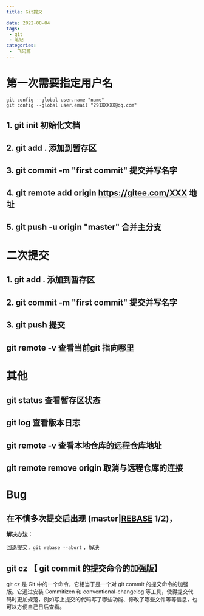 ```yaml
---
title: Git提交

date: 2022-08-04
tags:
 - git
 - 笔记
categories:
 -  飞码篇
---
```


# 第一次需要指定用户名

```
git config --global user.name "name"
git config --global user.email "291XXXXX@qq.com"
```

## 1. git init 初始化文档

## 2. git add . 添加到暂存区

## 3. git commit -m "first commit"  提交并写名字

## 4. git remote add origin https://gitee.com/XXX  地址

## 5. git push -u origin "master"  合并主分支

# 二次提交

## 1. git add .   添加到暂存区

## 2. git commit -m "first commit"   提交并写名字

## 3. git push  提交


## git remote -v  查看当前git 指向哪里



# 其他

## git status 查看暂存区状态

## git log 查看版本日志

## git remote -v 查看本地仓库的远程仓库地址

## git remote remove origin  取消与远程仓库的连接

# Bug

## 在不慎多次提交后出现 (master|[REBASE](https://so.csdn.net/so/search?q=REBASE&spm=1001.2101.3001.7020) 1/2)，

**解决办法：**

回退提交，`git rebase --abort` ，解决





## git cz   【 git commit 的提交命令的加强版】



git cz 是 Git 中的一个命令，它相当于是一个对 git commit 的提交命令的加强版。它通过安装 Commitizen 和 conventional-changelog 等工具，使得提交代码时更加规范，例如写上提交的代码写了哪些功能、修改了哪些文件等等信息，也可以方便自己日后查看。